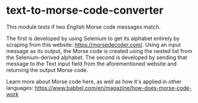 # text-to-morse-code-converter

This module tests if two *English* Morse code messages match. 

The first is developed by using Selenium to get its alphabet entirely by scraping from this website: https://morsedecoder.com/. Using an input message as its output, the Morse code is created using the nested list from the Selenium-derived alphabet. The second is developed by sending that message to the Text input field from the aforementioned website and returning the output Morse code.

Learn more about Morse code here, as well as how it's applied in other languages: https://www.babbel.com/en/magazine/how-does-morse-code-work
